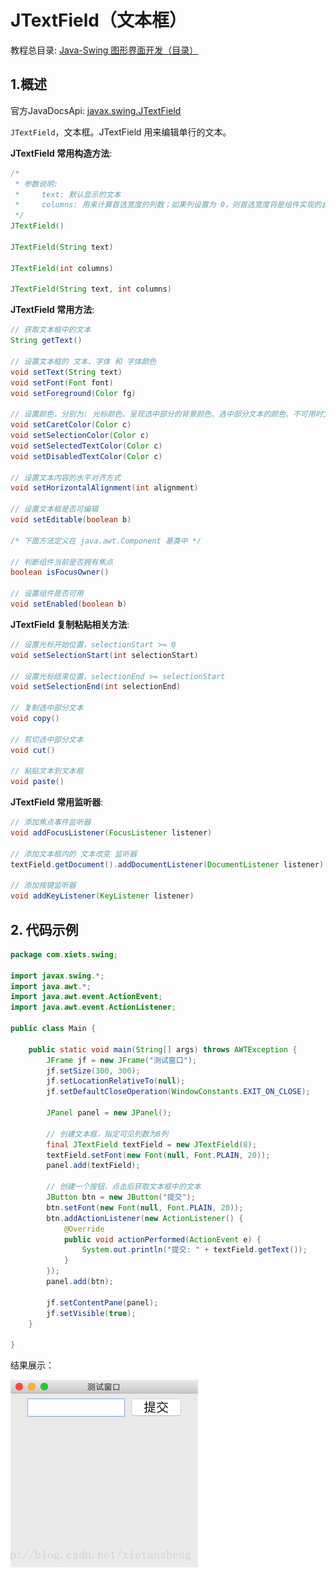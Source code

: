 # JTextField（文本框）

教程总目录: [Java-Swing 图形界面开发（目录）](../README.md)

## 1.概述

官方JavaDocsApi: [javax.swing.JTextField](https://docs.oracle.com/javase/8/docs/api/javax/swing/JTextField.html)

`JTextField`，文本框。JTextField 用来编辑单行的文本。

**JTextField 常用构造方法**:

```java
/*
 * 参数说明:
 *     text: 默认显示的文本
 *     columns: 用来计算首选宽度的列数；如果列设置为 0，则首选宽度将是组件实现的自然结果
 */
JTextField()

JTextField(String text)

JTextField(int columns)

JTextField(String text, int columns)
```

**JTextField 常用方法**:

```java
// 获取文本框中的文本
String getText()

// 设置文本框的 文本、字体 和 字体颜色
void setText(String text)
void setFont(Font font)
void setForeground(Color fg)

// 设置颜色，分别为: 光标颜色、呈现选中部分的背景颜色、选中部分文本的颜色、不可用时文本的颜色
void setCaretColor(Color c)
void setSelectionColor(Color c)
void setSelectedTextColor(Color c)
void setDisabledTextColor(Color c)

// 设置文本内容的水平对齐方式
void setHorizontalAlignment(int alignment)

// 设置文本框是否可编辑
void setEditable(boolean b)

/* 下面方法定义在 java.awt.Component 基类中 */

// 判断组件当前是否拥有焦点
boolean isFocusOwner()

// 设置组件是否可用
void setEnabled(boolean b)
```

**JTextField 复制粘贴相关方法**:

```java
// 设置光标开始位置，selectionStart >= 0
void setSelectionStart(int selectionStart)

// 设置光标结束位置，selectionEnd >= selectionStart
void setSelectionEnd(int selectionEnd)

// 复制选中部分文本
void copy()

// 剪切选中部分文本
void cut()

// 粘贴文本到文本框
void paste()
```

**JTextField 常用监听器**:

```java
// 添加焦点事件监听器
void addFocusListener(FocusListener listener)

// 添加文本框内的 文本改变 监听器
textField.getDocument().addDocumentListener(DocumentListener listener)

// 添加按键监听器
void addKeyListener(KeyListener listener)
```

## 2. 代码示例

```java
package com.xiets.swing;

import javax.swing.*;
import java.awt.*;
import java.awt.event.ActionEvent;
import java.awt.event.ActionListener;

public class Main {

    public static void main(String[] args) throws AWTException {
        JFrame jf = new JFrame("测试窗口");
        jf.setSize(300, 300);
        jf.setLocationRelativeTo(null);
        jf.setDefaultCloseOperation(WindowConstants.EXIT_ON_CLOSE);

        JPanel panel = new JPanel();

        // 创建文本框，指定可见列数为8列
        final JTextField textField = new JTextField(8);
        textField.setFont(new Font(null, Font.PLAIN, 20));
        panel.add(textField);

        // 创建一个按钮，点击后获取文本框中的文本
        JButton btn = new JButton("提交");
        btn.setFont(new Font(null, Font.PLAIN, 20));
        btn.addActionListener(new ActionListener() {
            @Override
            public void actionPerformed(ActionEvent e) {
                System.out.println("提交: " + textField.getText());
            }
        });
        panel.add(btn);

        jf.setContentPane(panel);
        jf.setVisible(true);
    }

}
```

结果展示：

![java-swing3_9](../images/java-swing3_9.png)